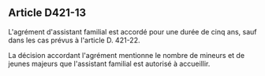 ## Article D421-13

L'agrément d'assistant familial est accordé pour une durée de cinq ans, sauf dans les cas prévus à l'article D.
421-22.

La décision accordant l'agrément mentionne le nombre de mineurs et de jeunes majeurs que l'assistant
familial est autorisé à accueillir.

